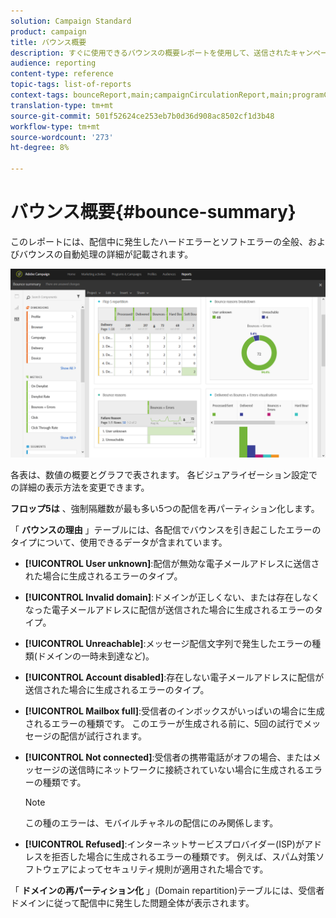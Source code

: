 ```yaml
---
solution: Campaign Standard
product: campaign
title: バウンス概要
description: すぐに使用できるバウンスの概要レポートを使用して、送信されたキャンペーンの状態と発生した可能性のあるエラーを確認します。
audience: reporting
content-type: reference
topic-tags: list-of-reports
context-tags: bounceReport,main;campaignCirculationReport,main;programCirculationReport,main
translation-type: tm+mt
source-git-commit: 501f52624ce253eb7b0d36d908ac8502cf1d3b48
workflow-type: tm+mt
source-wordcount: '273'
ht-degree: 8%

---
```



# バウンス概要{#bounce-summary}

このレポートには、配信中に発生したハードエラーとソフトエラーの全般、およびバウンスの自動処理の詳細が記載されます。

![](assets/campaign_reports_bounces.png)

各表は、数値の概要とグラフで表されます。 各ビジュアライゼーション設定での詳細の表示方法を変更できます。

**フロップ5は** 、強制隔離数が最も多い5つの配信を再パーティション化します。

「 **バウンスの理由** 」テーブルには、各配信でバウンスを引き起こしたエラーのタイプについて、使用できるデータが含まれています。

* **[!UICONTROL User unknown]**:配信が無効な電子メールアドレスに送信された場合に生成されるエラーのタイプ。
* **[!UICONTROL Invalid domain]**:ドメインが正しくない、または存在しなくなった電子メールアドレスに配信が送信された場合に生成されるエラーのタイプ。
* **[!UICONTROL Unreachable]**:メッセージ配信文字列で発生したエラーの種類(ドメインの一時未到達など)。
* **[!UICONTROL Account disabled]**:存在しない電子メールアドレスに配信が送信された場合に生成されるエラーのタイプ。
* **[!UICONTROL Mailbox full]**:受信者のインボックスがいっぱいの場合に生成されるエラーの種類です。 このエラーが生成される前に、5回の試行でメッセージの配信が試行されます。
* **[!UICONTROL Not connected]**:受信者の携帯電話がオフの場合、またはメッセージの送信時にネットワークに接続されていない場合に生成されるエラーの種類です。

   >[!NOTE]
   >
   >この種のエラーは、モバイルチャネルの配信にのみ関係します。

* **[!UICONTROL Refused]**:インターネットサービスプロバイダー(ISP)がアドレスを拒否した場合に生成されるエラーの種類です。 例えば、スパム対策ソフトウェアによってセキュリティ規則が適用された場合です。

「 **ドメインの再パーティション化** 」(Domain repartition)テーブルには、受信者ドメインに従って配信中に発生した問題全体が表示されます。

